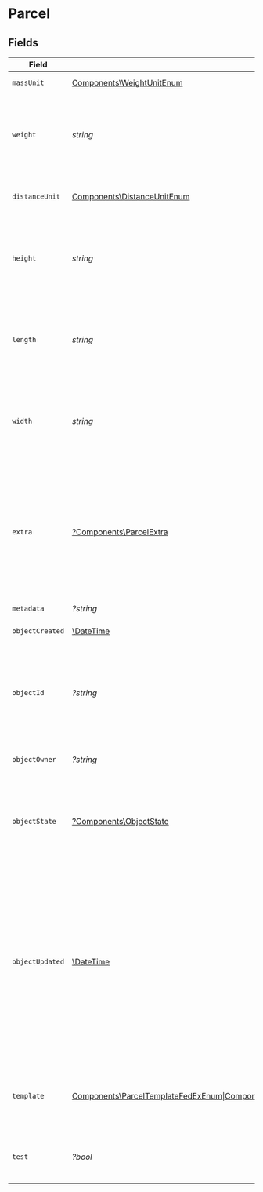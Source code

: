 # Parcel


## Fields

| Field                                                                                                                                                                                                                                                                                    | Type                                                                                                                                                                                                                                                                                     | Required                                                                                                                                                                                                                                                                                 | Description                                                                                                                                                                                                                                                                              | Example                                                                                                                                                                                                                                                                                  |
| ---------------------------------------------------------------------------------------------------------------------------------------------------------------------------------------------------------------------------------------------------------------------------------------- | ---------------------------------------------------------------------------------------------------------------------------------------------------------------------------------------------------------------------------------------------------------------------------------------- | ---------------------------------------------------------------------------------------------------------------------------------------------------------------------------------------------------------------------------------------------------------------------------------------- | ---------------------------------------------------------------------------------------------------------------------------------------------------------------------------------------------------------------------------------------------------------------------------------------- | ---------------------------------------------------------------------------------------------------------------------------------------------------------------------------------------------------------------------------------------------------------------------------------------- |
| `massUnit`                                                                                                                                                                                                                                                                               | [Components\WeightUnitEnum](../../Models/Components/WeightUnitEnum.md)                                                                                                                                                                                                                   | :heavy_check_mark:                                                                                                                                                                                                                                                                       | The unit used for weight.                                                                                                                                                                                                                                                                | lb                                                                                                                                                                                                                                                                                       |
| `weight`                                                                                                                                                                                                                                                                                 | *string*                                                                                                                                                                                                                                                                                 | :heavy_check_mark:                                                                                                                                                                                                                                                                       | Weight of the parcel. Up to six digits in front and four digits after the decimal separator are accepted.                                                                                                                                                                                | 1                                                                                                                                                                                                                                                                                        |
| `distanceUnit`                                                                                                                                                                                                                                                                           | [Components\DistanceUnitEnum](../../Models/Components/DistanceUnitEnum.md)                                                                                                                                                                                                               | :heavy_check_mark:                                                                                                                                                                                                                                                                       | The measure unit used for length, width and height.                                                                                                                                                                                                                                      | in                                                                                                                                                                                                                                                                                       |
| `height`                                                                                                                                                                                                                                                                                 | *string*                                                                                                                                                                                                                                                                                 | :heavy_check_mark:                                                                                                                                                                                                                                                                       | Height of the parcel. Up to six digits in front and four digits after the decimal separator are accepted.                                                                                                                                                                                | 1                                                                                                                                                                                                                                                                                        |
| `length`                                                                                                                                                                                                                                                                                 | *string*                                                                                                                                                                                                                                                                                 | :heavy_check_mark:                                                                                                                                                                                                                                                                       | Length of the Parcel. Up to six digits in front and four digits after the decimal separator are accepted.                                                                                                                                                                                | 1                                                                                                                                                                                                                                                                                        |
| `width`                                                                                                                                                                                                                                                                                  | *string*                                                                                                                                                                                                                                                                                 | :heavy_check_mark:                                                                                                                                                                                                                                                                       | Width of the Parcel. Up to six digits in front and four digits after the decimal separator are accepted.                                                                                                                                                                                 | 1                                                                                                                                                                                                                                                                                        |
| `extra`                                                                                                                                                                                                                                                                                  | [?Components\ParcelExtra](../../Models/Components/ParcelExtra.md)                                                                                                                                                                                                                        | :heavy_minus_sign:                                                                                                                                                                                                                                                                       | An object holding optional extra services to be requested for each parcel in a multi-piece shipment. <br/>See the <a href="#section/Parcel-Extras">Parcel Extra table below</a> for all available services.                                                                              |                                                                                                                                                                                                                                                                                          |
| `metadata`                                                                                                                                                                                                                                                                               | *?string*                                                                                                                                                                                                                                                                                | :heavy_minus_sign:                                                                                                                                                                                                                                                                       | N/A                                                                                                                                                                                                                                                                                      | Customer ID 123456                                                                                                                                                                                                                                                                       |
| `objectCreated`                                                                                                                                                                                                                                                                          | [\DateTime](https://www.php.net/manual/en/class.datetime.php)                                                                                                                                                                                                                            | :heavy_minus_sign:                                                                                                                                                                                                                                                                       | Date and time of Parcel creation.                                                                                                                                                                                                                                                        | 2014-07-09T02:19:13.174Z                                                                                                                                                                                                                                                                 |
| `objectId`                                                                                                                                                                                                                                                                               | *?string*                                                                                                                                                                                                                                                                                | :heavy_minus_sign:                                                                                                                                                                                                                                                                       | Unique identifier of the given Parcel object. This ID is required to create a Shipment object.                                                                                                                                                                                           | adcfdddf8ec64b84ad22772bce3ea37a                                                                                                                                                                                                                                                         |
| `objectOwner`                                                                                                                                                                                                                                                                            | *?string*                                                                                                                                                                                                                                                                                | :heavy_minus_sign:                                                                                                                                                                                                                                                                       | Username of the user who created the Parcel object.                                                                                                                                                                                                                                      | shippotle@shippo.com                                                                                                                                                                                                                                                                     |
| `objectState`                                                                                                                                                                                                                                                                            | [?Components\ObjectState](../../Models/Components/ObjectState.md)                                                                                                                                                                                                                        | :heavy_minus_sign:                                                                                                                                                                                                                                                                       | A Parcel will only be valid when all required values have been sent and validated successfully.                                                                                                                                                                                          | VALID                                                                                                                                                                                                                                                                                    |
| `objectUpdated`                                                                                                                                                                                                                                                                          | [\DateTime](https://www.php.net/manual/en/class.datetime.php)                                                                                                                                                                                                                            | :heavy_minus_sign:                                                                                                                                                                                                                                                                       | Date and time of last Parcel update. Since you cannot update Parcels after they were created, this time stamp reflects the time when the Parcel was changed by Shippo's systems for the last time, e.g., during sorting the dimensions given.                                            | 2014-07-09T02:19:13.174Z                                                                                                                                                                                                                                                                 |
| `template`                                                                                                                                                                                                                                                                               | [Components\ParcelTemplateFedExEnum\|Components\ParcelTemplateUPSEnum\|Components\ParcelTemplateUSPSEnum\|Components\ParcelTemplateDHLeCommerceEnum\|Components\ParcelTemplateDPDUKEnum\|Components\ParcelTemplateAramexAustraliaEnum\|null](../../Models/Components/ParcelTemplateEnumSet.md) | :heavy_minus_sign:                                                                                                                                                                                                                                                                       | If template is passed, `length`, `width`, `height`, and `distance_unit` are not required                                                                                                                                                                                                 |                                                                                                                                                                                                                                                                                          |
| `test`                                                                                                                                                                                                                                                                                   | *?bool*                                                                                                                                                                                                                                                                                  | :heavy_minus_sign:                                                                                                                                                                                                                                                                       | Indicates whether the object has been created in test mode.                                                                                                                                                                                                                              |                                                                                                                                                                                                                                                                                          |